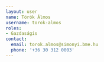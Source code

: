 ```yaml
---
layout: user
name: Török Álmos
username: torok-almos
roles:
- Gazdaságis
contact:
  email: torok.almos@simonyi.bme.hu
  phone: '+36 30 312 0003'
---
```

